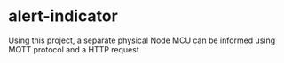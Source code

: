 # alert-indicator
Using this project, a separate physical Node MCU can be informed using MQTT protocol and a HTTP request 
